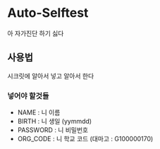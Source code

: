 # Auto-Selftest
아 자가진단 하기 싫다 <br/>
## 사용법
시크릿에 알아서 넣고 알아서 한다
### 넣어야 할것들
- NAME : 니 이름
- BIRTH : 니 생일 (yymmdd)
- PASSWORD : 니 비밀번호
- ORG_CODE : 니 학교 코드 (대마고 : G100000170)
